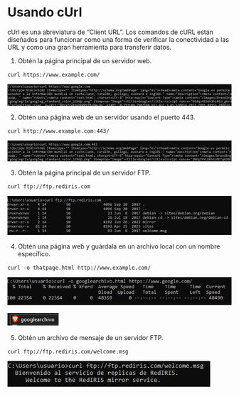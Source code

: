 # Usando cUrl

cUrl es una abreviatura de “Client URL”. Los comandos de cURL están diseñados para funcionar como una 
forma de verificar la conectividad a las URL y como una gran herramienta para transferir datos.

1. Obtén la página principal de un servidor web.

```
curl https://www.example.com/
```

![](/img/intro/Screenshot_6.png)

2. Obtén una página web de un servidor usando el puerto 443.

```
curl http://www.example.com:443/
```

![](/img/intro/Screenshot_7.png)

3. Obtén la página principal de un servidor FTP.

```
curl ftp://ftp.rediris.com
```

![](/img/intro/Screenshot_8.png)

4. Obtén una página web y guárdala en un archivo local con un nombre específico.

```
curl -o thatpage.html http://www.example.com/
```

![](/img/intro/Screenshot_9.png)

![](/img/intro/Screenshot_10.png)

5. Obtén un archivo de mensaje de un servidor FTP.

```
curl ftp://ftp.rediris.com/welcome.msg
```

![](/img/intro/Screenshot_11.png)
